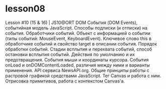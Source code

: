 # lesson08
Lesson #10 (15 &amp; 16) | JS10@ORT DOM События (DOM Events), событийная модель JavaScript. Способы подписки (и отписки) на события. Обработчики событий. Объект с информацией о событии (типы событий: MouseEvent, KeyboardEvent). Ключевое слово this в обработчике событий и свойство target в описании события.  Порядок обработки событий. Стадии всплытия и перехвата событий, способ остановки всплытия событий. Действия по умолчанию и их предотвращения. События мыши и координаты курсора. События onLoad и onDOMContentLoaded, различия между ними и варианты применения. API сервиса NewsAPI.org. Общие принципы работы с растровой графикой средствами JavaScript. Тег Canvas и работа с ним. Отрисовка примитивов, работа с контекстом Canvas'а.

